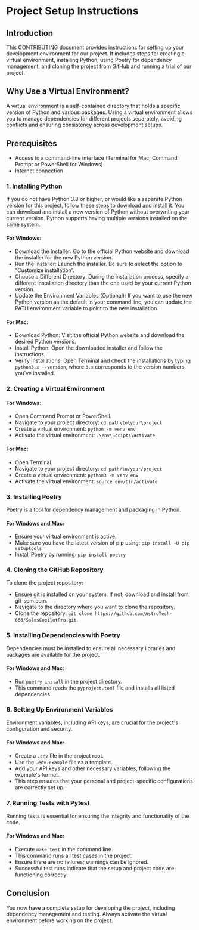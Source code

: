 # Project Setup Instructions

## Introduction

This CONTRIBUTING document provides instructions for setting up your development environment for our project. It includes steps for creating a virtual environment, installing Python, using Poetry for dependency management, and cloning the project from GitHub and running a trial of our project.

## Why Use a Virtual Environment?

A virtual environment is a self-contained directory that holds a specific version of Python and various packages. Using a virtual environment allows you to manage dependencies for different projects separately, avoiding conflicts and ensuring consistency across development setups.

## Prerequisites

- Access to a command-line interface (Terminal for Mac, Command Prompt or PowerShell for Windows)
- Internet connection

### 1. Installing Python

If you do not have Python 3.8 or higher, or would like a separate Python version for this project, follow these steps to download and install it. You can download and install a new version of Python without overwriting your current version. Python supports having multiple versions installed on the same system.

#### For Windows:

- Download the Installer: Go to the official Python website and download the installer for the new Python version.
- Run the Installer: Launch the installer. Be sure to select the option to “Customize installation”.
- Choose a Different Directory: During the installation process, specify a different installation directory than the one used by your current Python version.
- Update the Environment Variables (Optional): If you want to use the new Python version as the default in your command line, you can update the PATH environment variable to point to the new installation.

#### For Mac:

- Download Python: Visit the official Python website and download the desired Python versions.
- Install Python: Open the downloaded installer and follow the instructions.
- Verify Installations: Open Terminal and check the installations by typing `python3.x --version`, where `3.x` corresponds to the version numbers you've installed.

### 2. Creating a Virtual Environment

#### For Windows:

- Open Command Prompt or PowerShell.
- Navigate to your project directory: `cd path\to\your\project`
- Create a virtual environment: `python -m venv env`
- Activate the virtual environment: `.\env\Scripts\activate`

#### For Mac:

- Open Terminal.
- Navigate to your project directory: `cd path/to/your/project`
- Create a virtual environment: `python3 -m venv env`
- Activate the virtual environment: `source env/bin/activate`

### 3. Installing Poetry

Poetry is a tool for dependency management and packaging in Python.

#### For Windows and Mac:

- Ensure your virtual environment is active.
- Make sure you have the latest version of pip using: `pip install -U pip setuptools`
- Install Poetry by running: `pip install poetry`

### 4. Cloning the GitHub Repository

To clone the project repository:

- Ensure git is installed on your system. If not, download and install from git-scm.com.
- Navigate to the directory where you want to clone the repository.
- Clone the repository: `git clone https://github.com/AstroTech-666/SalesCopilotPro.git`.

### 5. Installing Dependencies with Poetry

Dependencies must be installed to ensure all necessary libraries and packages are available for the project.

#### For Windows and Mac:

- Run `poetry install` in the project directory.
- This command reads the `pyproject.toml` file and installs all listed dependencies.

### 6. Setting Up Environment Variables

Environment variables, including API keys, are crucial for the project's configuration and security.

#### For Windows and Mac:

- Create a `.env` file in the project root.
- Use the `.env.example` file as a template.
- Add your API keys and other necessary variables, following the example's format.
- This step ensures that your personal and project-specific configurations are correctly set up.

### 7. Running Tests with Pytest

Running tests is essential for ensuring the integrity and functionality of the code.

#### For Windows and Mac:

- Execute `make test` in the command line.
- This command runs all test cases in the project.
- Ensure there are no failures; warnings can be ignored.
- Successful test runs indicate that the setup and project code are functioning correctly.

## Conclusion

You now have a complete setup for developing the project, including dependency management and testing. Always activate the virtual environment before working on the project.
